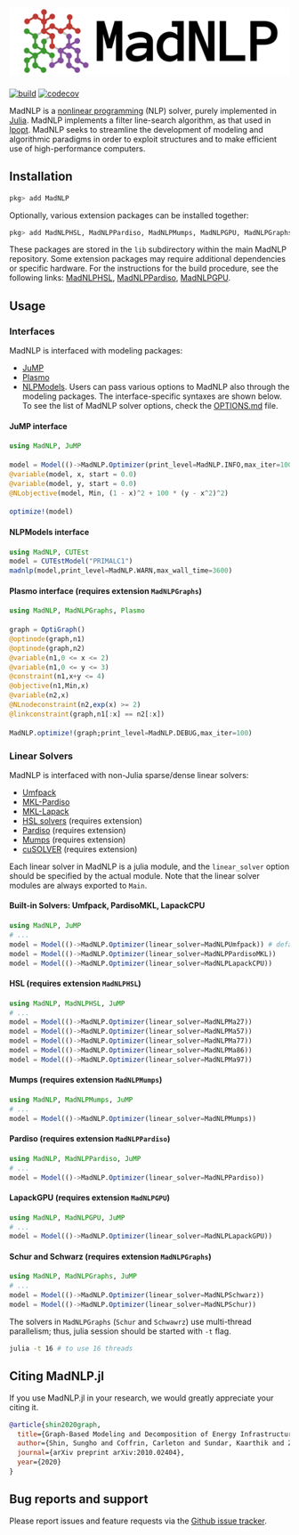 ![Logo](logo-full.svg) 
---

[![build](https://github.com/sshin23/MadNLP.jl/workflows/build/badge.svg?branch=dev%2Fgithub_actions)](https://github.com/sshin23/MadNLP.jl/actions?query=workflow%3Abuild) [![codecov](https://codecov.io/gh/sshin23/MadNLP.jl/branch/master/graph/badge.svg)](https://codecov.io/gh/sshin23/MadNLP.jl)

MadNLP is a [nonlinear programming](https://en.wikipedia.org/wiki/Nonlinear_programming) (NLP) solver, purely implemented in [Julia](https://julialang.org/). MadNLP implements a filter line-search algorithm, as that used in [Ipopt](https://github.com/coin-or/Ipopt). MadNLP seeks to streamline the development of modeling and algorithmic paradigms in order to exploit structures and to make efficient use of high-performance computers. 

## Installation
```julia
pkg> add MadNLP
```
Optionally, various extension packages can be installed together:
```julia
pkg> add MadNLPHSL, MadNLPPardiso, MadNLPMumps, MadNLPGPU, MadNLPGraphs, MadNLPIterative
```
These packages are stored in the `lib` subdirectory within the main MadNLP repository. Some extension packages may require additional dependencies or specific hardware. For the instructions for the build procedure, see the following links: [MadNLPHSL](https://github.com/sshin23/MadNLP.jl/tree/master/lib/MadNLPHSL), [MadNLPPardiso](https://github.com/sshin23/MadNLP.jl/tree/master/lib/MadNLPHSL), [MadNLPGPU](https://github.com/sshin23/MadNLP.jl/tree/master/lib/MadNLPGPU).


## Usage
### Interfaces
MadNLP is interfaced with modeling packages: 
- [JuMP](https://github.com/jump-dev/JuMP.jl)
- [Plasmo](https://github.com/zavalab/Plasmo.jl)
- [NLPModels](https://github.com/JuliaSmoothOptimizers/NLPModels.jl).
Users can pass various options to MadNLP also through the modeling packages. The interface-specific syntaxes are shown below. To see the list of MadNLP solver options, check the [OPTIONS.md](https://github.com/sshin23/MadNLP/blob/master/OPTIONS.md) file.

#### JuMP interface
```julia
using MadNLP, JuMP

model = Model(()->MadNLP.Optimizer(print_level=MadNLP.INFO,max_iter=100))
@variable(model, x, start = 0.0)
@variable(model, y, start = 0.0)
@NLobjective(model, Min, (1 - x)^2 + 100 * (y - x^2)^2)

optimize!(model)

```

#### NLPModels interface
```julia
using MadNLP, CUTEst
model = CUTEstModel("PRIMALC1")
madnlp(model,print_level=MadNLP.WARN,max_wall_time=3600)
```

#### Plasmo interface (requires extension `MadNLPGraphs`)
```julia
using MadNLP, MadNLPGraphs, Plasmo

graph = OptiGraph()
@optinode(graph,n1)
@optinode(graph,n2)
@variable(n1,0 <= x <= 2)
@variable(n1,0 <= y <= 3)
@constraint(n1,x+y <= 4)
@objective(n1,Min,x)
@variable(n2,x)
@NLnodeconstraint(n2,exp(x) >= 2)
@linkconstraint(graph,n1[:x] == n2[:x])

MadNLP.optimize!(graph;print_level=MadNLP.DEBUG,max_iter=100)

```

### Linear Solvers
MadNLP is interfaced with non-Julia sparse/dense linear solvers:
- [Umfpack](https://people.engr.tamu.edu/davis/suitesparse.html)
- [MKL-Pardiso](https://software.intel.com/content/www/us/en/develop/documentation/mkl-developer-reference-fortran/top/sparse-solver-routines/intel-mkl-pardiso-parallel-direct-sparse-solver-interface.html)
- [MKL-Lapack](https://software.intel.com/content/www/us/en/develop/documentation/mkl-developer-reference-fortran/top/lapack-routines.html)
- [HSL solvers](http://www.hsl.rl.ac.uk/ipopt/) (requires extension)
- [Pardiso](https://www.pardiso-project.org/) (requires extension)
- [Mumps](http://mumps.enseeiht.fr/)  (requires extension)
- [cuSOLVER](https://docs.nvidia.com/cuda/cusolver/index.html) (requires extension)

Each linear solver in MadNLP is a julia module, and the `linear_solver` option should be specified by the actual module. Note that the linear solver modules are always exported to `Main`.

#### Built-in Solvers: Umfpack, PardisoMKL, LapackCPU
```julia
using MadNLP, JuMP
# ...
model = Model(()->MadNLP.Optimizer(linear_solver=MadNLPUmfpack)) # default
model = Model(()->MadNLP.Optimizer(linear_solver=MadNLPPardisoMKL))
model = Model(()->MadNLP.Optimizer(linear_solver=MadNLPLapackCPU))
```

#### HSL (requires extension `MadNLPHSL`)
```julia
using MadNLP, MadNLPHSL, JuMP
# ...
model = Model(()->MadNLP.Optimizer(linear_solver=MadNLPMa27))
model = Model(()->MadNLP.Optimizer(linear_solver=MadNLPMa57))
model = Model(()->MadNLP.Optimizer(linear_solver=MadNLPMa77))
model = Model(()->MadNLP.Optimizer(linear_solver=MadNLPMa86))
model = Model(()->MadNLP.Optimizer(linear_solver=MadNLPMa97))
```

#### Mumps (requires extension `MadNLPMumps`)
```julia
using MadNLP, MadNLPMumps, JuMP
# ...
model = Model(()->MadNLP.Optimizer(linear_solver=MadNLPMumps))
```

#### Pardiso (requires extension `MadNLPPardiso`)
```julia
using MadNLP, MadNLPPardiso, JuMP
# ...
model = Model(()->MadNLP.Optimizer(linear_solver=MadNLPPardiso))
```

#### LapackGPU (requires extension `MadNLPGPU`)
```julia
using MadNLP, MadNLPGPU, JuMP
# ...
model = Model(()->MadNLP.Optimizer(linear_solver=MadNLPLapackGPU))
```


#### Schur and Schwarz (requires extension `MadNLPGraphs`)
```julia
using MadNLP, MadNLPGraphs, JuMP
# ...
model = Model(()->MadNLP.Optimizer(linear_solver=MadNLPSchwarz))
model = Model(()->MadNLP.Optimizer(linear_solver=MadNLPSchur))
```
The solvers in `MadNLPGraphs` (`Schur` and `Schwawrz`) use multi-thread parallelism; thus, julia session should be started with `-t` flag.
```sh
julia -t 16 # to use 16 threads
```

## Citing MadNLP.jl
If you use MadNLP.jl in your research, we would greatly appreciate your citing it.
```bibtex
@article{shin2020graph,
  title={Graph-Based Modeling and Decomposition of Energy Infrastructures},
  author={Shin, Sungho and Coffrin, Carleton and Sundar, Kaarthik and Zavala, Victor M},
  journal={arXiv preprint arXiv:2010.02404},
  year={2020}
}
```

## Bug reports and support
Please report issues and feature requests via the [Github issue tracker](https://github.com/sshin23/MadNLP/issues).

